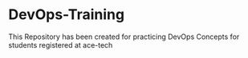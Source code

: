 # DevOps-Training
This Repository has been created for practicing DevOps Concepts for students registered at ace-tech
